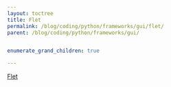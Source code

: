 ```yaml
---
layout: toctree
title: Flet
permalink: /blog/coding/python/frameworks/gui/flet/
parent: /blog/coding/python/frameworks/gui/


enumerate_grand_children: true

---
```


[Flet](https://flet.dev/)